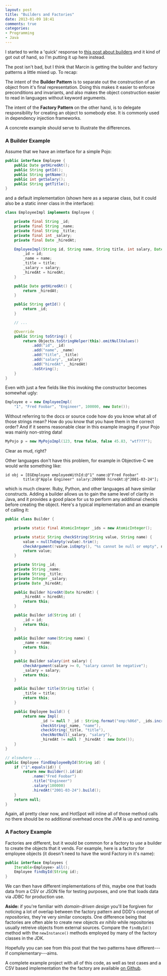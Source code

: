```yaml
---
layout: post
title: "Builders and Factories"
date: 2013-01-09 18:41
comments: true
categories:
- Programming
- Java
---
```


I started to write a 'quick' response to [this post about builders][OP] and it kind of got out of hand, so I'm putting it up here instead.

The post isn't bad, but I think that Marcin is getting the builder and factory patterns a little mixed up. To recap:

The intent of the **Builder Pattern** is to separate out the construction of an object from it's final representation. Doing this makes it easier to enforce preconditions and invariants, and also makes the object construction easier to read in languages without keyword arguments.

The intent of the **Factory Pattern** on the other hand, is to delegate responsibility for creating an object to somebody else. It is commonly used in dependency injection frameworks.

A concrete example should serve to illustrate the differences.

### A Builder Example

Assume that we have an interface for a simple Pojo:

```java
public interface Employee {
    public Date getHiredAt();
    public String getId();
    public String getName();
    public int getSalary();
    public String getTitle();
}
```

and a default implementation (shown here as a separae class, but it could also be a static inner class in the interface):

```java
class EmployeeImpl implements Employee {

    private final String _id;
    private final String _name;
    private final String _title;
    private final int _salary;
    private final Date _hiredAt;

    EmployeeImpl(String id, String name, String title, int salary, Date hiredAt) {
        _id = id;
        _name = name;
        _title = title;
        _salary = salary;
        _hiredAt = hiredAt;
    }

    public Date getHiredAt() {
        return _hiredAt;
    }

    public String getId() {
        return _id;
    }

    // ...

    @Override
    public String toString() {
        return Objects.toStringHelper(this).omitNullValues()
            .add("id", _id)
            .add("name", _name)
            .add("title", _title)
            .add("salary", _salary)
            .add("hiredAt", _hiredAt)
            .toString();
    }
}
```

Even with just a few fields like this invoking the constructor becomes somewhat ugly:

```java
Employee e = new EmployeeImpl(
    "1", "Fred Foobar", "Engineer", 100000, new Date());
```

Without referring to the docs or source code how do you know what all of those strings mean? How do you know that you have them in the correct order? And if it seems reasonable clear in this example imaging if your Pojo was mainly non-string data!

```java
MyPojo p = new MyPojoImpl(123, true false, false 45.83, "wtf???");
```

Clear as mud, right?

Other languages don't have this problem, for example in Objective-C we would write something like:

```objc
id obj = [EGEmployee employeeWithId:@"1" name:@"Fred Foobar"
        title:@"Apple Engineer" salary:200000 hiredAt:@"2001-03-24"];
```

which is much clearer. Ruby, Python, and other languages all have similar constructs. Adding a builder allows us to gain the same level of clarity in Java, and it provides a good place for us to perform any additional checks before creating the object. Here's a typical implementation and an example of calling it:

```java
public class Builder {

    private static final AtomicInteger _ids = new AtomicInteger();

    private static String checkString(String value, String name) {
        value = nullToEmpty(value).trim();
        checkArgument(!value.isEmpty(), "%s cannot be null or empty", name);
        return value;
    }

    private String _id;
    private String _name;
    private String _title;
    private Integer _salary;
    private Date _hiredAt;

    public Builder hiredAt(Date hiredAt) {
        _hiredAt = hiredAt;
        return this;
    }

    public Builder id(String id) {
        _id = id;
        return this;
    }

    public Builder name(String name) {
        _name = name;
        return this;
    }

    public Builder salary(int salary) {
        checkArgument(salary >= 0, "salary cannot be negative");
        _salary = salary;
        return this;
    }

    public Builder title(String title) {
        _title = title;
        return this;
    }

    public Employee build() {
        return new Impl(
                _id != null ? _id : String.format("emp:%06d", _ids.incrementAndGet()),
                checkString(_name, "name"),
                checkString(_title, "title"),
                checkNotNull(_salary, "salary"),
                _hiredAt != null ? _hiredAt : new Date());
    }
}

// elsewhere ...
public Employee findEmployeeById(String id) {
    if ("1".equals(id)) {
        return new Builder().id(id)
            .name("Fred Foobar")
            .title("Engineer")
            .salary(100000)
            .hiredAt("2001-03-24").build();
    }
    return null;
}
```

Again, all pretty clear now, and HotSpot will inline all of those method calls no there should be no additional overhead once the JVM is up and running. 

### A Factory Example

Factories are different, but it would be common for a factory to *use* a builder to create the objects that it vends. For example, here is a factory for employee objects (it doesn't need to have the word Factory in it's name):

```java
public interface Employees {
    Iterable<Employee> all();
    Employee findbyId(String id);
}
```

We can then have different implementations of this, maybe one that loads data from a CSV or JSON file for testing purposes, and one that loads data via JDBC for production use.

**Aside:** if you're familiar with *domain-driven design* you'll be forgiven for noticing a lot of overlap between the factory pattern and DDD's concept of *repositories,* they're very similar concepts. One difference being that factories are often able to create new objects *ex nihilo* while repositories usually retreive objects from external sources. Compare the `findById()` method with the `newInstance()` methods employed by many of the factory classes in the JDK.

Hopefully you can see from this post that the two patterns have different---if complementary---aims.

A complete example project with all of this code, as well as test cases and a CSV based implementation the the factory are available [on Github][GH].

[OP]: http://toomuchcoding.blogspot.ie/2013/01/hamcrest-matchers-guava-predicate-and.html
[GH]: https://github.com/ianp/builder-example

